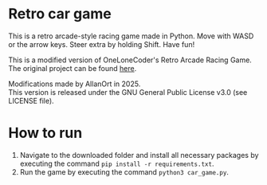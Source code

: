 # Retro car game

This is a retro arcade-style racing game made in Python. Move with WASD or the arrow keys. Steer extra by holding Shift. Have fun!

This is a modified version of OneLoneCoder's Retro Arcade Racing Game.  
The original project can be found [here](https://github.com/OneLoneCoder/Javidx9/blob/master/ConsoleGameEngine/SmallerProjects/OneLoneCoder_RetroArcadeRacer.cpp).

Modifications made by AllanOrt in 2025.  
This version is released under the GNU General Public License v3.0 (see LICENSE file).

# How to run
1. Navigate to the downloaded folder and install all necessary packages by executing the command `pip install -r requirements.txt`.
2. Run the game by executing the command `python3 car_game.py`.
